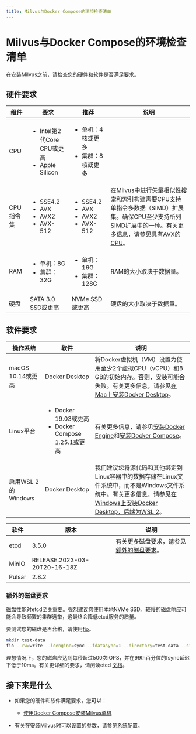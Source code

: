 ```yaml
---
title: Milvus与Docker Compose的环境检查清单
---
```


# Milvus与Docker Compose的环境检查清单

在安装Milvus之前，请检查您的硬件和软件是否满足要求。

## 硬件要求

| 组件           | 要求                                                         | 推荐            | 说明                                                         |
| ------------------- | ------------------------------------------------------------ |--------------| ------------------------------------------------------------ |
| CPU                 | <ul><li>Intel第2代Core CPU或更高</li><li>Apple Silicon</li></ul>  |<ul><li>单机：4核或更多</li><li>集群：8核或更多</li></ul>|  |
| CPU指令集 | <ul><li>SSE4.2</li><li>AVX</li><li>AVX2</li><li>AVX-512</li></ul> |<ul><li>SSE4.2</li><li>AVX</li><li>AVX2</li><li>AVX-512</li></ul> |  在Milvus中进行矢量相似性搜索和索引构建需要CPU支持单指令多数据（SIMD）扩展集。确保CPU至少支持所列SIMD扩展中的一种。有关更多信息，请参见[具有AVX的CPU](https://en.wikipedia.org/wiki/Advanced_Vector_Extensions#CPUs_with_AVX)。 |
| RAM                 | <ul><li>单机：8G</li><li>集群：32G</li></ul>       |<ul><li>单机：16G</li><li>集群：128G</li></ul>        | RAM的大小取决于数据量。                  |
| 硬盘          | SATA 3.0 SSD或更高                                       | NVMe SSD或更高 | 硬盘的大小取决于数据量。           |

## 软件要求

| 操作系统           | 软件                                                     | 说明                                                         |
| -------------------------- | ------------------------------------------------------------ | ------------------------------------------------------------ |
| macOS 10.14或更高       | Docker Desktop                                               | 将Docker虚拟机（VM）设置为使用至少2个虚拟CPU（vCPU）和8 GB的初始内存。否则，安装可能会失败。有关更多信息，请参见[在Mac上安装Docker Desktop](https://docs.docker.com/desktop/mac/install/)。 |
| Linux平台            | <ul><li>Docker 19.03或更高</li><li>Docker Compose 1.25.1或更高</li></ul> | 有关更多信息，请参见[安装Docker Engine](https://docs.docker.com/engine/install/)和[安装Docker Compose](https://docs.docker.com/compose/install/)。 |
| 启用WSL 2的Windows | Docker Desktop                                               | 我们建议您将源代码和其他绑定到Linux容器中的数据存储在Linux文件系统中，而不是Windows文件系统中。有关更多信息，请参见[在Windows上安装Docker Desktop，后端为WSL 2](https://docs.docker.com/desktop/windows/install/#wsl-2-backend)。 |

| 软件 | 版本                       | 说明 |
| -------- | ----------------------------- | ---- |
| etcd     | 3.5.0                         |  有关更多磁盘要求，请参见[额外的磁盘要求](#额外的磁盘要求)。 |
| MinIO    |  RELEASE.2023-03-20T20-16-18Z | |
| Pulsar   | 2.8.2                         | |

### 额外的磁盘要求

磁盘性能对etcd至关重要。强烈建议您使用本地NVMe SSD。较慢的磁盘响应可能会导致频繁的集群选举，这最终会降低etcd服务的质量。

要测试您的磁盘是否合格，请使用[fio](https://github.com/axboe/fio)。

```bash
mkdir test-data
fio --rw=write --ioengine=sync --fdatasync=1 --directory=test-data --size=2200m --bs=2300 --name=mytest
```

理想情况下，您的磁盘应达到每秒超过500次IOPS，并在99th百分位的fsync延迟下低于10ms。有关更详细的要求，请阅读etcd [文档](https://etcd.io/docs/v3.5/op-guide/hardware/#disks)。

## 接下来是什么

- 如果您的硬件和软件满足要求，您可以：
  - [使用Docker Compose安装Milvus单机](install_standalone-docker.md)

- 有关在安装Milvus时可以设置的参数，请参见[系统配置](system_configuration.md)。